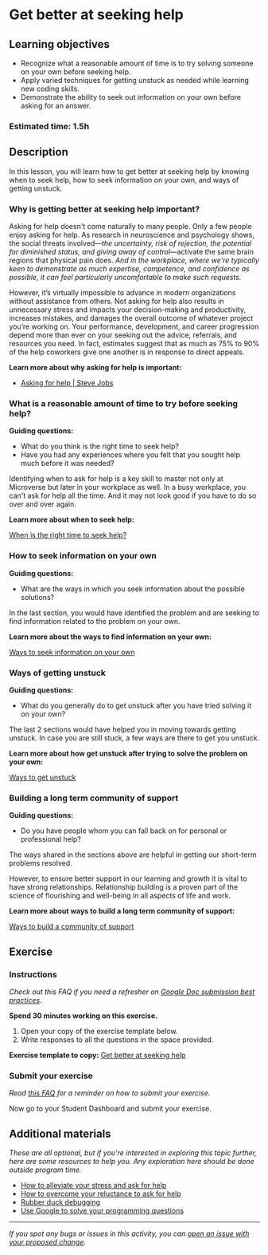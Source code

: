 # Get better at seeking help
## Learning objectives

- Recognize what a reasonable amount of time is to try solving someone on your own before
seeking help.
- Apply varied techniques for getting unstuck as needed while learning new coding skills.
- Demonstrate the ability to seek out information on your own before asking for an answer.

### Estimated time: 1.5h

## Description

In this lesson, you will learn how to get better at seeking help by knowing when to seek help, how to seek information on your own, and ways of getting unstuck.

### Why is getting better at seeking help important?

Asking for help doesn't come naturally to many people. Only a few people enjoy asking for help. As research in neuroscience and psychology shows, the social threats involved—*the uncertainty, risk of rejection, the potential for diminished status, and giving away of control*—activate the same brain regions that physical pain does. *And in the workplace, where we’re typically keen to demonstrate as much expertise, competence, and confidence as possible, it can feel particularly uncomfortable to make such requests.*

However, it’s virtually impossible to advance in modern organizations without assistance from others. Not asking for help also results in unnecessary stress and impacts your decision-making and productivity, increases mistakes, and damages the overall outcome of whatever project you’re working on. Your performance, development, and career progression depend more than ever on your seeking out the advice, referrals, and resources you need.  In fact, estimates suggest that as much as 75% to 90% of the help coworkers give one another is in response to direct appeals.

**Learn more about why asking for help is important:**

- [Asking for help | Steve Jobs](https://www.youtube.com/watch?v=zkTf0LmDqKI)

### What is a reasonable amount of time to try before seeking help?

**Guiding questions:**

- What do you think is the right time to seek help?
- Have you had any experiences where you felt that you sought help much before it was needed?

Identifying when to ask for help is a key skill to master not only at Microverse but later in your workplace as well. In a busy workplace, you can't ask for help all the time. And it may not look good if you have to do so over and over again.  

**Learn more about when to seek help:**

[When is the right time to seek help?](https://github.com/microverseinc/curriculum-professional-skills/blob/main/community/when-is-the-right-time-to-seek-help.md)

### How to seek information on your own

**Guiding questions:**

- What are the ways in which you seek information about the possible solutions?

In the last section, you would have identified the problem and are seeking to find information related to the problem on your own.    

**Learn more about the ways to find information on your own:**

[Ways to seek information on your own](https://github.com/microverseinc/curriculum-professional-skills/blob/main/community/ways-to-seek-information-on-your-own.md)

### Ways of getting unstuck

**Guiding questions:**

- What do you generally do to get unstuck after you have tried solving it on your own?

The last 2 sections would have helped you in moving towards getting unstuck. In case you are still stuck, a few ways are there to get you unstuck.       

**Learn more about how get unstuck after trying to solve the problem on your own:**

[Ways to get unstuck](https://github.com/microverseinc/curriculum-professional-skills/blob/main/community/ways-to-get-unstuck.md)

### Building a long term community of support

**Guiding questions:**

- Do you have people whom you can fall back on for personal or professional help?

The ways shared in the sections above are helpful in getting our short-term problems resolved.       

However, to ensure better support in our learning and growth it is vital to have strong relationships. Relationship building is a proven part of the science of flourishing and well-being in all aspects of life and work.  

**Learn more about ways to build a long term community of support:**

[Ways to build a community of support](https://github.com/microverseinc/curriculum-professional-skills/blob/main/community/ways-to-build-a-community-of-support.md)

## Exercise

### Instructions

*Check out this FAQ if you need a refresher on [Google Doc submission best practices](https://microverse.zendesk.com/hc/en-us/articles/360063156813).*

**Spend 30 minutes working on this exercise.**

1. Open your copy of the exercise template below.
2. Write responses to all the questions in the space provided.

**Exercise template to copy:** [Get better at seeking help](https://docs.google.com/document/d/1xow6eBjB0LPqhKyTK8FFpJR4JxO4YGSD0y08dRHmBJo/edit)

### Submit your exercise

*Read [this FAQ](https://microverse.zendesk.com/hc/en-us/articles/360061344234) for a reminder on how to submit your exercise.* 

Now go to your Student Dashboard and submit your exercise.

## Additional materials

*These are all optional, but if you're interested in exploring this topic further, here are some resources to help you. Any exploration here should be done outside program time.*

- [How to alleviate your stress and ask for help](https://www.forbes.com/sites/kathycaprino/2018/12/03/how-to-alleviate-your-stress-and-ask-for-help-without-appearing-weak/?sh=62adc57111ac)
- [How to overcome your reluctance to ask for help](https://greatergood.berkeley.edu/article/item/how_to_overcome_your_reluctance_to_ask_for_help_at_work)
- [Rubber duck debugging](https://en.wikipedia.org/wiki/Rubber_duck_debugging)
- [Use Google to solve your programming questions](https://codinginflow.com/google-programming-questions)


------

_If you spot any bugs or issues in this activity, you can [open an issue with your proposed change](https://github.com/microverseinc/curriculum-transversal-skills/blob/main/git-github/articles/open_issue.md)._
